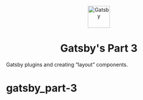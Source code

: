 <p align="center">
  <a href="https://www.gatsbyjs.org">
    <img alt="Gatsby" src="https://www.gatsbyjs.org/monogram.svg" width="60" />
  </a>
</p>
<h1 align="center">
  Gatsby's Part 3
</h1>
<p>
  Gatsby plugins and creating “layout” components.
</p>

# gatsby_part-3
